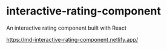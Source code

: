 # interactive-rating-component
An interactive rating component built with React

https://md-interactive-rating-component.netlify.app/
